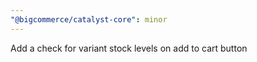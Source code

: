 ```yaml
---
"@bigcommerce/catalyst-core": minor
---
```


Add a check for variant stock levels on add to cart button
